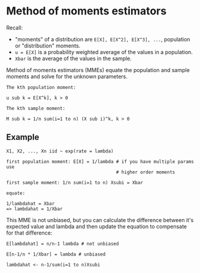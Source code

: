 # Method of moments estimators

Recall: 

- "moments" of a distribution are `E[X], E[X^2], E[X^3], ...`, population 
  or "distribution" moments.
- `u = E[X]` is a probability weighted average of the values in a population.
- `Xbar` is the average of the values in the sample.

Method of moments estimators (MMEs) equate the population and sample moments and
solve for the unknown parameters.

```
The kth population moment:

u sub k = E[X^k], k > 0

The kth sample moment:

M sub k = 1/n sum(i=1 to n) (X sub i)^k, k > 0
```

## Example

```
X1, X2, ..., Xn iid ~ exp(rate = lambda)

first population moment: E[X] = 1/lambda # if you have multiple params use
                                         # higher order moments

first sample moment: 1/n sum(i=1 to n) Xsubi = Xbar

equate:

1/lambdahat = Xbar
=> lambdahat = 1/Xbar
```

This MME is not unbiased, but you can calculate the difference between it's
expected value and lambda and then update the equation to compensate for that
difference:

```
E[lambdahat] = n/n-1 lambda # not unbiased

E[n-1/n * 1/Xbar] = lambda # unbiased

lambdahat <- n-1/sum(i=1 to n)Xsubi
```
